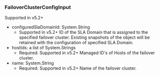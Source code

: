 ### FailoverClusterConfigInput
Supported in v5.2+

- configuredSlaDomainId: System.String
  - Supported in v5.2+
      ID of the SLA Domain that is assigned to the specified failover cluster. Existing snapshots of the object will be retained with the configuration of specified SLA Domain.
- hostIds: a list of System.Strings
  - Required. Supported in v5.2+
      Managed ID's of Hosts of the failover cluster.
- name: System.String
  - Required. Supported in v5.2+
      Name of the failover cluster.
